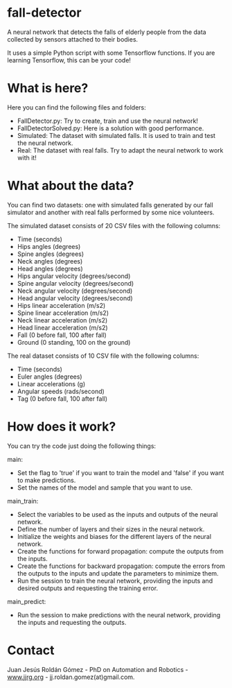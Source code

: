 # fall-detector
A neural network that detects the falls of elderly people from the data collected by sensors attached to their bodies.

It uses a simple Python script with some Tensorflow functions. If you are learning Tensorflow, this can be your code!

# What is here?
Here you can find the following files and folders:
- FallDetector.py: Try to create, train and use the neural network!
- FallDetectorSolved.py: Here is a solution with good performance.
- Simulated: The dataset with simulated falls. It is used to train and test the neural network.
- Real: The dataset with real falls. Try to adapt the neural network to work with it!

# What about the data?
You can find two datasets: one with simulated falls generated by our fall simulator and another with real falls performed by some nice volunteers.

The simulated dataset consists of 20 CSV files with the following columns:
- Time (seconds)
- Hips angles (degrees)
- Spine angles (degrees)
- Neck angles (degrees)
- Head angles (degrees)
- Hips angular velocity (degrees/second)
- Spine angular velocity (degrees/second)
- Neck angular velocity (degrees/second)
- Head angular velocity (degrees/second)
- Hips linear acceleration (m/s2)
- Spine linear acceleration (m/s2)
- Neck linear acceleration (m/s2)
- Head linear acceleration (m/s2)
- Fall (0 before fall, 100 after fall)
- Ground (0 standing, 100 on the ground)

The real dataset consists of 10 CSV file with the following columns:
- Time (seconds)
- Euler angles (degrees)
- Linear accelerations (g)
- Angular speeds (rads/second)
- Tag (0 before fall, 100 after fall)

# How does it work?
You can try the code just doing the following things:

main: 
- Set the flag to 'true' if you want to train the model and 'false' if you want to make predictions.
- Set the names of the model and sample that you want to use.

main_train:
- Select the variables to be used as the inputs and outputs of the neural network.
- Define the number of layers and their sizes in the neural network.
- Initialize the weights and biases for the different layers of the neural network.
- Create the functions for forward propagation: compute the outputs from the inputs.
- Create the functions for backward propagation: compute the errors from the outputs to the inputs and update the parameters to minimize them.
- Run the session to train the neural network, providing the inputs and desired outputs and requesting the training error.

main_predict:
- Run the session to make predictions with the neural network, providing the inputs and requesting the outputs.

# Contact
Juan Jesús Roldán Gómez - PhD on Automation and Robotics - www.jjrg.org - jj.roldan.gomez(at)gmail.com.
